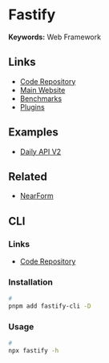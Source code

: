 # Fastify

<!--
https://github.com/platformatic/learn-fastify

https://github.com/nktfh100/campass
https://github.com/dcramer/peated
https://github.com/JeonB/fav-mov
https://github.com/pedroapfilho/acme-monorepo
https://github.com/theogravity/fastify-starter-turbo-monorepo
https://github.com/HillcrestEnigma/mutiny
https://github.com/wrporter/starter-monorepo
https://github.com/giacomorebonato/fastrat
https://github.com/hmake98/fastify-typescript
https://github.com/AlexHHPS/typescript-ddd-hexagonal-ddd
-->

**Keywords:** Web Framework

## Links

- [Code Repository](https://github.com/fastify/fastify)
- [Main Website](https://fastify.dev)
- [Benchmarks](https://fastify.dev/benchmarks)
- [Plugins](https://fastify.dev/ecosystem)

## Examples

- [Daily API V2](https://github.com/dailydotdev/daily-api)

## Related

- [NearForm](https://nearform.com/open-source)

## CLI

### Links

- [Code Repository](https://github.com/fastify/fastify-cli)

### Installation

```sh
#
pnpm add fastify-cli -D
```

### Usage

```sh
#
npx fastify -h
```

<!--
fastify start
fastify print-routes <file>
-->
